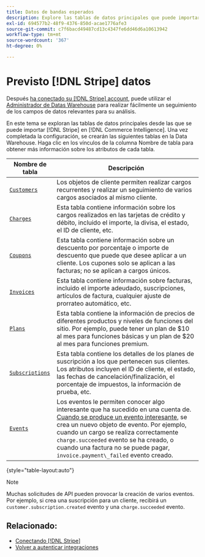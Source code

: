 ```yaml
---
title: Datos de bandas esperados
description: Explore las tablas de datos principales que puede importar desde Stripe a Commerce Intelligence.
exl-id: 694577b2-48f9-4376-850d-acae1776afe3
source-git-commit: c7f6bacd49487cd13c4347fe6dd46d6a10613942
workflow-type: tm+mt
source-wordcount: '367'
ht-degree: 0%

---
```


# Previsto [!DNL Stripe] datos

Después [ha conectado su [!DNL Stripe] account](../integrations/stripe.md), puede utilizar el [Administrador de Datas Warehouse](../../../data-analyst/data-warehouse-mgr/tour-dwm.md) para realizar fácilmente un seguimiento de los campos de datos relevantes para su análisis.

En este tema se exploran las tablas de datos principales desde las que se puede importar [!DNL Stripe] en [!DNL Commerce Intelligence]. Una vez completada la configuración, se crearán las siguientes tablas en la Data Warehouse. Haga clic en los vínculos de la columna Nombre de tabla para obtener más información sobre los atributos de cada tabla.

| **Nombre de tabla** | **Descripción** |
|-----|-----|
| [`Customers`](https://stripe.com/docs/sources/customers) | Los objetos de cliente permiten realizar cargos recurrentes y realizar un seguimiento de varios cargos asociados al mismo cliente. |
| [`Charges`](https://stripe.com/docs/payments/payment-intents/migration/charges) | Esta tabla contiene información sobre los cargos realizados en las tarjetas de crédito y débito, incluido el importe, la divisa, el estado, el ID de cliente, etc. |
| [`Coupons`](https://stripe.com/docs/api/coupons/object) | Esta tabla contiene información sobre un descuento por porcentaje o importe de descuento que puede que desee aplicar a un cliente. Los cupones solo se aplican a las facturas; no se aplican a cargos únicos. |
| [`Invoices`](https://stripe.com/docs/billing/migration/invoice-states) | Esta tabla contiene información sobre facturas, incluido el importe adeudado, suscripciones, artículos de factura, cualquier ajuste de prorrateo automático, etc. |
| [`Plans`](https://stripe.com/docs/api/plans/object) | Esta tabla contiene la información de precios de diferentes productos y niveles de funciones del sitio. Por ejemplo, puede tener un plan de $10 al mes para funciones básicas y un plan de $20 al mes para funciones premium. |
| [`Subscriptions`](https://stripe.com/docs/api/subscriptions/object) | Esta tabla contiene los detalles de los planes de suscripción a los que pertenecen sus clientes. Los atributos incluyen el ID de cliente, el estado, las fechas de cancelación/finalización, el porcentaje de impuestos, la información de prueba, etc. |
| [`Events`](https://stripe.com/docs/development/dashboard/events) | Los eventos le permiten conocer algo interesante que ha sucedido en una cuenta de. [Cuando se produce un evento interesante](https://stripe.com/docs/api/events/types), se crea un nuevo objeto de evento. Por ejemplo, cuando un cargo se realiza correctamente `charge.succeeded` evento se ha creado, o cuando una factura no se puede pagar, `invoice.payment\_failed` evento creado. |

{style="table-layout:auto"}

>[!NOTE]
>
>Muchas solicitudes de API pueden provocar la creación de varios eventos. Por ejemplo, si crea una suscripción para un cliente, recibirá un `customer.subscription.created` evento y una  `charge.succeeded` evento.

## Relacionado:

* [Conectando [!DNL Stripe]](../integrations/stripe.md)
* [Volver a autenticar integraciones](https://experienceleague.adobe.com/docs/commerce-knowledge-base/kb/how-to/mbi-reauthenticating-integrations.html)
